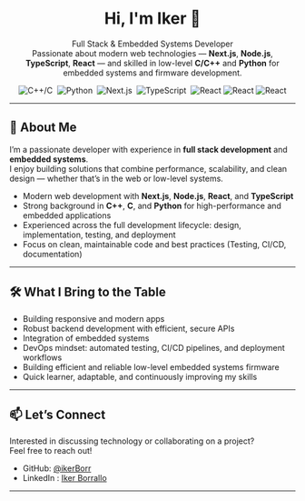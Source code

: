 <div align="center">
  <h1>Hi, I'm <strong>Iker</strong> 👋</h1>
  <p>
    Full Stack & Embedded Systems Developer<br>
    Passionate about modern web technologies — <strong>Next.js</strong>, <strong>Node.js</strong>, <strong>TypeScript</strong>, <strong>React</strong> —  
    and skilled in low-level <strong>C/C++</strong> and <strong>Python</strong> for embedded systems and firmware development.
  </p>
  <p>
    <img src="https://img.shields.io/badge/C++/C-Solid-green?logo=c%2B%2B" alt="C++/C" />&nbsp;
    <img src="https://img.shields.io/badge/Python-Solid-green?logo=python" alt="Python" />&nbsp;
    <img src="https://img.shields.io/badge/Next.js-Solid-green?logo=next.js" alt="Next.js" />&nbsp;
    <img src="https://img.shields.io/badge/TypeScript-Solid-green?logo=typescript" alt="TypeScript" />&nbsp;
    <img src="https://img.shields.io/badge/React-Solid-green?logo=react" alt="React" />
    <img src="https://img.shields.io/badge/DDD-Advocade-blue" alt="React" />
    <img src="https://img.shields.io/badge/Clean Code-Advocade-blue" alt="React" />
  </p>
</div>

---

## 🚀 About Me

I’m a passionate developer with experience in **full stack development** and **embedded systems**.  
I enjoy building solutions that combine performance, scalability, and clean design — whether that’s in the web or low-level systems.

-  Modern web development with **Next.js**, **Node.js**, **React**, and **TypeScript**  
-  Strong background in **C++**, **C**, and **Python** for high-performance and embedded applications  
-  Experienced across the full development lifecycle: design, implementation, testing, and deployment  
-  Focus on clean, maintainable code and best practices (Testing, CI/CD, documentation)

---


## 🛠️ What I Bring to the Table

- Building responsive and modern apps  
- Robust backend development with efficient, secure APIs  
- Integration of embedded systems  
- DevOps mindset: automated testing, CI/CD pipelines, and deployment workflows  
- Building efficient and reliable low-level embedded systems firmware
- Quick learner, adaptable, and continuously improving my skills  

---

## 📫 Let’s Connect

Interested in discussing technology or collaborating on a project?  
Feel free to reach out!

- GitHub: [@ikerBorr](https://github.com/ikerBorr)  
- LinkedIn : [Iker Borrallo](https://es.linkedin.com/in/iker-borrallo-7aa07a157) 

---
